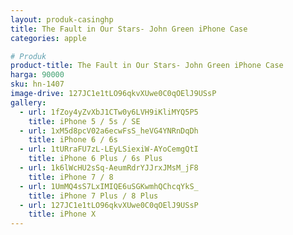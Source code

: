 ```yaml
---
layout: produk-casinghp
title: The Fault in Our Stars- John Green iPhone Case
categories: apple

# Produk
product-title: The Fault in Our Stars- John Green iPhone Case
harga: 90000
sku: hn-1407
image-drive: 127JC1e1tLO96qkvXUwe0C0qOElJ9USsP
gallery:
  - url: 1fZoy4yZvXbJ1CTw0y6LVH9iKliMYQ5P5
    title: iPhone 5 / 5s / SE
  - url: 1xM5d8pcV02a6ecwFsS_heVG4YNRnDqDh
    title: iPhone 6 / 6s
  - url: 1tURraFU7zL-LEyLSiexiW-AYoCemgQtI
    title: iPhone 6 Plus / 6s Plus
  - url: 1k6lWcHU2sSq-AeumRdrYJJrxJMsM_jF8
    title: iPhone 7 / 8
  - url: 1UmMQ4sS7LxIMIQE6uSGKwmhQChcqYkS_
    title: iPhone 7 Plus / 8 Plus
  - url: 127JC1e1tLO96qkvXUwe0C0qOElJ9USsP
    title: iPhone X
---
```

